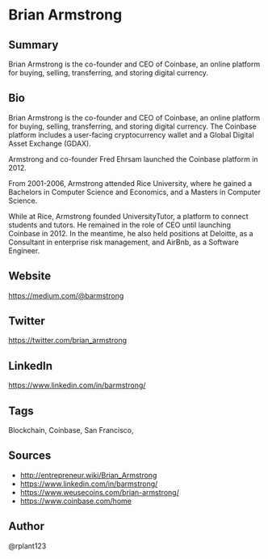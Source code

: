 # Brian Armstrong

## Summary
Brian Armstrong is the co-founder and CEO of Coinbase, an online platform for buying, selling, transferring, and storing digital currency.

## Bio
Brian Armstrong is the co-founder and CEO of Coinbase, an online platform for buying, selling, transferring, and storing digital currency. The Coinbase platform includes a user-facing cryptocurrency wallet and a Global Digital Asset Exchange (GDAX). 

Armstrong and co-founder Fred Ehrsam launched the Coinbase platform in 2012. 

From 2001-2006, Armstrong attended Rice University, where he gained a Bachelors in Computer Science and Economics, and a Masters in Computer Science. 

While at Rice, Armstrong founded UniversityTutor, a platform to connect students and tutors. He remained in the role of CEO until launching Coinbase in 2012. In the meantime, he also held positions at Deloitte, as a Consultant in enterprise risk management, and AirBnb, as a Software Engineer. 

## Website
https://medium.com/@barmstrong

## Twitter
https://twitter.com/brian_armstrong

## LinkedIn
https://www.linkedin.com/in/barmstrong/

## Tags
Blockchain, Coinbase, San Francisco, 

## Sources
- http://entrepreneur.wiki/Brian_Armstrong
- https://www.linkedin.com/in/barmstrong/
- https://www.weusecoins.com/brian-armstrong/
- https://www.coinbase.com/home

## Author
@rplant123
